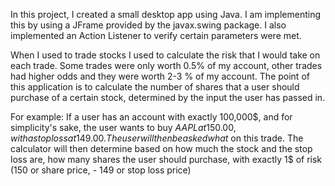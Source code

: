 In this project, I created a small desktop app using Java. I am implementing this by using a JFrame provided by the javax.swing package. 
I also implemented an Action Listener to verify certain parameters were met. 

When I used to trade stocks I used to calculate the risk that I would take on each trade. Some trades were only worth 0.5% of my account, other trades had 
higher odds and they were worth 2-3 % of my account. The point of this application is to calculate the number of shares that a user should purchase of a certain stock, 
determined by the input the user has passed in. 

For example: 
If a user has an account with exactly 100,000$, and for simplicity's sake, the user wants to buy $AAPL at 150.00, with a stop loss at 149.00. The user will then be 
asked what % of the account the user would like to risk. Let's say the user selects 2.5% of their account to risk. This would mean they will not lose more than 2,500$ 
on this trade. The calculator will then determine based on how much the stock and the stop loss are, how many shares the user should purchase, with exactly 1$ of risk 
(150 or share price, - 149 or stop loss price)


